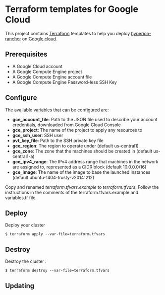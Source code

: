 # Terraform templates for Google Cloud

This project contains [Terraform][] templates to help you deploy [hyperion-rancher][] on [Google cloud][].

## Prerequisites

* A Google Cloud account
* A Google Compute Engine project
* A Google Compute Engine account file
* A Google Compute Engine Password-less SSH Key

## Configure

The available variables that can be configured are:

* **gce_account_file**: Path to the JSON file used to describe your account credentials, downloaded from Google Cloud Console
* **gce_project**: The name of the project to apply any resources to
* **gce_ssh_user**: SSH user
* **pvt_key_file**: Path to the SSH private key file
* **gce_region**: The region to operate under (default us-central1)
* **gce_zone**: The zone that the machines should be created in (default us-central1-a)
* **gce_ipv4_range**: The IPv4 address range that machines in the network are assigned to, represented as a CIDR block (default 10.0.0.0/16)
* **gce_image**: The name of the image to base the launched instances (default ubuntu-1404-trusty-v20141212)

Copy and renamed *terraform.tfvars.example* to *terraform.tfvars*.
Follow the instructions in the comments of the terraform.tfvars.example and
variables.tf file.

## Deploy

Deploy your cluster

    $ terraform apply --var-file=terraform.tfvars

## Destroy

Destroy the cluster :

    $ terraform destroy --var-file=terraform.tfvars

## Updating





[Terraform]: https://www.terraform.io/
[Google cloud]: https://cloud.google.com

[hyperion-rancher]: http://github.com/portefaix/hyperion-rancher
